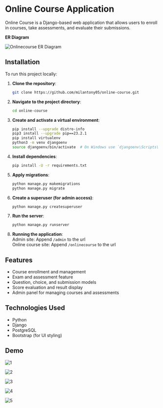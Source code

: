 # Online Course Application

Online Course is a Django-based web application that allows users to enroll in courses, take assessments, and evaluate their submissions.

**ER Diagram**

![Onlinecourse ER Diagram](https://github.com/ibm-developer-skills-network/final-cloud-app-with-database/blob/master/static/media/course_images/onlinecourse_app_er.png)

## Installation

To run this project locally:

1. **Clone the repository**:
   ```bash
   git clone https://github.com/milantony05/online-course.git
   ```
2. **Navigate to the project directory**:
   ```bash
   cd online-course
   ```
3. **Create and activate a virtual environment**:
   ```bash
   pip install --upgrade distro-info
   pip3 install --upgrade pip==23.2.1
   pip install virtualenv
   python3 -m venv djangoenv
   source djangoenv/bin/activate  # On Windows use `djangoenv\Scripts\activate`
   ```
4. **Install dependencies**:
   ```bash
   pip install -U -r requirements.txt
   ```
5. **Apply migrations**:
   ```bash
   python manage.py makemigrations
   python manage.py migrate
   ```
6. **Create a superuser (for admin access)**:
   ```bash
   python manage.py createsuperuser
   ```
7. **Run the server**:
   ```bash
   python manage.py runserver
   ```
8. **Running the application**:<br>
   Admin site: Append `/admin` to the url<br>
   Online course site: Append `/onlinecourse` to the url

## Features

- Course enrollment and management
- Exam and assessment feature
- Question, choice, and submission models
- Score evaluation and result display
- Admin panel for managing courses and assessments

## Technologies Used

- Python
- Django
- PostgreSQL
- Bootstrap (for UI styling)

## Demo

![1](https://github.com/user-attachments/assets/15f4aa42-9d80-48ed-a4e0-5fd771751e22)

![2](https://github.com/user-attachments/assets/2f19a5be-f842-4edc-b617-3d95bd9c1584)

![3](https://github.com/user-attachments/assets/592277ec-4ebc-4ac9-b5c2-3f8239b8e4ba)

![4](https://github.com/user-attachments/assets/0b95d4d3-1354-4870-9c6b-2f512bbe6c22)

![5](https://github.com/user-attachments/assets/ed5c4865-b0bf-4558-8d89-4eaf92d8ee5a)
